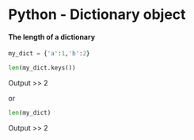 # Python - Dictionary object


#### The length of a dictionary

```python
my_dict = {'a':1,'b':2}

len(my_dict.keys())
```
Output >> 2

or 

```python
len(my_dict)
```
Output >> 2